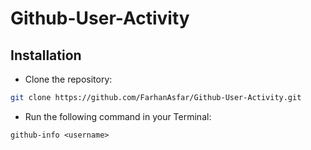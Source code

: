 # Github-User-Activity

## Installation

- Clone the repository:
```bash
git clone https://github.com/FarhanAsfar/Github-User-Activity.git
```

- Run the following command in your Terminal:
```
github-info <username>
```
